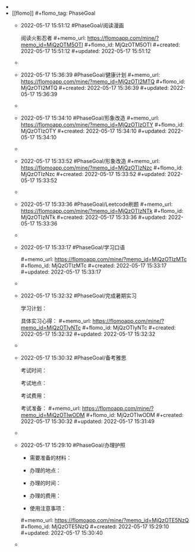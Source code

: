 -
- [[flomo]]
  #+flomo_tag: PhaseGoal
	- 2022-05-17 15:51:12
	   #PhaseGoal/阅读漫画 
	  
	  阅读火影忍者
	  #+memo_url: https://flomoapp.com/mine/?memo_id=MjQzOTM5OTI
	  #+flomo_id: MjQzOTM5OTI
	  #+created: 2022-05-17 15:51:12
	  #+updated: 2022-05-17 15:51:12
	-
	- 2022-05-17 15:36:39
	   #PhaseGoal/健康计划
	  #+memo_url: https://flomoapp.com/mine/?memo_id=MjQzOTI2MTQ
	  #+flomo_id: MjQzOTI2MTQ
	  #+created: 2022-05-17 15:36:39
	  #+updated: 2022-05-17 15:36:39
	-
	- 2022-05-17 15:34:10
	   #PhaseGoal/形象改造
	  #+memo_url: https://flomoapp.com/mine/?memo_id=MjQzOTIzOTY
	  #+flomo_id: MjQzOTIzOTY
	  #+created: 2022-05-17 15:34:10
	  #+updated: 2022-05-17 15:34:10
	-
	- 2022-05-17 15:33:52
	   #PhaseGoal/形象改造
	  #+memo_url: https://flomoapp.com/mine/?memo_id=MjQzOTIzNzc
	  #+flomo_id: MjQzOTIzNzc
	  #+created: 2022-05-17 15:33:52
	  #+updated: 2022-05-17 15:33:52
	-
	- 2022-05-17 15:33:36
	   #PhaseGoal/Leetcode刷题
	  #+memo_url: https://flomoapp.com/mine/?memo_id=MjQzOTIzNTk
	  #+flomo_id: MjQzOTIzNTk
	  #+created: 2022-05-17 15:33:36
	  #+updated: 2022-05-17 15:33:36
	-
	- 2022-05-17 15:33:17
	   #PhaseGoal/学习口语 
	  
	  #+memo_url: https://flomoapp.com/mine/?memo_id=MjQzOTIzMTc
	  #+flomo_id: MjQzOTIzMTc
	  #+created: 2022-05-17 15:33:17
	  #+updated: 2022-05-17 15:33:17
	-
	- 2022-05-17 15:32:32
	   #PhaseGoal/完成暑期实习 
	  
	  学习计划：
	  
	  
	  具体实习心得：
	  #+memo_url: https://flomoapp.com/mine/?memo_id=MjQzOTIyNTc
	  #+flomo_id: MjQzOTIyNTc
	  #+created: 2022-05-17 15:32:32
	  #+updated: 2022-05-17 15:32:32
	-
	- 2022-05-17 15:30:32
	   #PhaseGoal/备考雅思
	  
	  考试时间：
	  
	  考试地点：
	  
	  考试费用：
	  
	  考试准备：
	  #+memo_url: https://flomoapp.com/mine/?memo_id=MjQzOTIwODM
	  #+flomo_id: MjQzOTIwODM
	  #+created: 2022-05-17 15:30:32
	  #+updated: 2022-05-17 15:31:49
	-
	- 2022-05-17 15:29:10
	   #PhaseGoal/办理护照
	  
	  * 需要准备的材料：
	  
	  
	  * 办理的地点：
	  
	  
	  * 办理的时间：
	  
	  
	  * 办理的费用：
	  
	  
	  * 使用注意事项：
	  
	  #+memo_url: https://flomoapp.com/mine/?memo_id=MjQzOTE5NzQ
	  #+flomo_id: MjQzOTE5NzQ
	  #+created: 2022-05-17 15:29:10
	  #+updated: 2022-05-17 15:30:40
	-